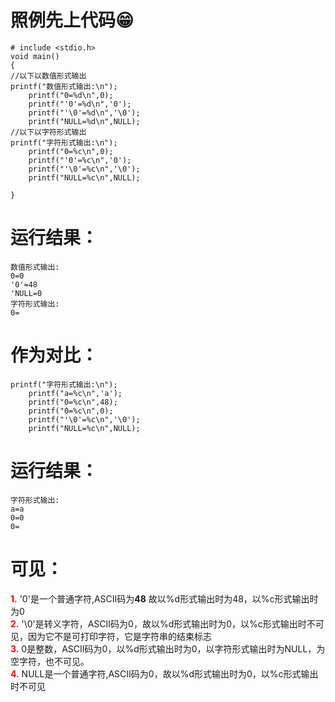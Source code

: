 # 照例先上代码😁
```
# include <stdio.h>
void main()
{
//以下以数值形式输出
printf("数值形式输出:\n");
	printf("0=%d\n",0);
	printf("'0'=%d\n",'0');
	printf("'\0'=%d\n",'\0');
	printf("NULL=%d\n",NULL);
//以下以字符形式输出
printf("字符形式输出:\n");
	printf("0=%c\n",0);
	printf("'0'=%c\n",'0');
	printf("'\0'=%c\n",'\0');
	printf("NULL=%c\n",NULL);	

}
```
# 运行结果：
```
数值形式输出:
0=0
'0'=48
'NULL=0
字符形式输出:
0=
```
# 作为对比：
```
printf("字符形式输出:\n");
	printf("a=%c\n",'a');
	printf("0=%c\n",48);
	printf("0=%c\n",0);
	printf("'\0'=%c\n",'\0');
	printf("NULL=%c\n",NULL);	
```
# 运行结果：
```
字符形式输出:
a=a
0=0
0=
```
# 可见：
<font color=red>**1.**   </font>'0'是一个普通字符,ASCII码为**48** 故以%d形式输出时为48，以%c形式输出时为0   
<font color=red>**2.**   </font>'\0'是转义字符，ASCII码为0，故以%d形式输出时为0，以%c形式输出时不可见，因为它不是可打印字符，它是字符串的结束标志   
<font color=red>**3.**   </font>0是整数，ASCII码为0，以%d形式输出时为0，以字符形式输出时为NULL，为空字符，也不可见。   
<font color=red>**4.**   </font>NULL是一个普通字符,ASCII码为0，故以%d形式输出时为0，以%c形式输出时不可见